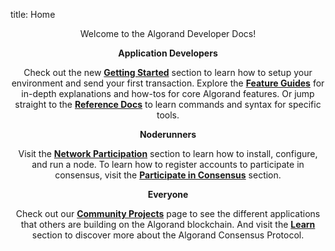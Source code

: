 title: Home

<center>
Welcome to the Algorand Developer Docs! 

**Application Developers**

Check out the new [**Getting Started**](./getting-started/setup.md) section to learn how to setup your environment and send your first transaction. Explore the [**Feature Guides**](./feature-guides/accounts.md) for in-depth explanations and how-tos for core Algorand features. Or jump straight to the [**Reference Docs**](./reference-docs/goal/goal.md) to learn commands and syntax for specific tools. 

**Noderunners**

Visit the [**Network Participation**](../docs/network-participation/run-a-node/types.md) section to learn how to install, configure, and run a node. To learn how to register accounts to participate in consensus, visit the [**Participate in Consensus**](./network-participation/participate-in-consensus/overview.md) section.

**Everyone**

Check out our [**Community Projects**](./community.md) page to see the different applications that others are building on the Algorand blockchain. And visit the [**Learn**](./learn/algorand_consensus.md) section to discover more about the Algorand Consensus Protocol.

</center>

